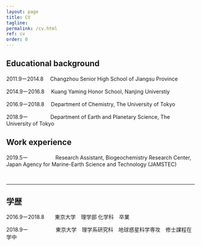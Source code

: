 ```yaml
---
layout: page
title: CV
tagline: 
permalink: /cv.html
ref: cv
order: 0
---
```


## Educational background

2011.9ー2014.8　 Changzhou Senior High School of Jiangsu Province

2014.9ー2016.8　 Kuang Yaming Honor School, Nanjing Universtiy

2016.9ー2018.8　 Department of Chemistry, The University of Tokyo

2018.9ー　　　　  Department of Earth and Planetary Science, The University of Tokyo

## Work experience

2019.5ー　　　　　 Research Assistant, Biogeochemistry Research Center, Japan Agency for Marine-Earth Science and Technology (JAMSTEC)

<br />

------------

## 学歴

2016.9ー2018.8　　東京大学　理学部 化学科　卒業

2018.9ー　　　　　 東京大学　理学系研究科　地球惑星科学専攻　修士課程在学中
